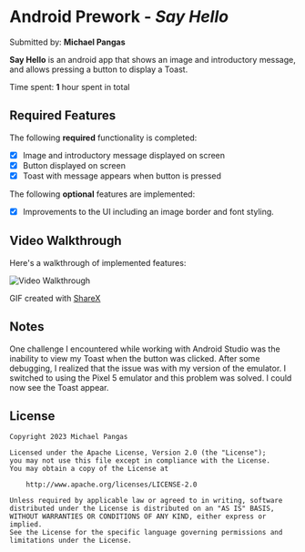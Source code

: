 # Android Prework - *Say Hello*

Submitted by: **Michael Pangas**

**Say Hello** is an android app that shows an image and introductory message, and allows pressing a button to display a Toast. 

Time spent: **1** hour spent in total

## Required Features

The following **required** functionality is completed:

* [x] Image and introductory message displayed on screen
* [x] Button displayed on screen
* [x] Toast with message appears when button is pressed 

The following **optional** features are implemented:

* [x] Improvements to the UI including an image border and font styling.

## Video Walkthrough

Here's a walkthrough of implemented features:

<img src='https://i.imgur.com/0Acr2cc.gif' title='Video Walkthrough' width='' alt='Video Walkthrough' />

GIF created with [ShareX](https://getsharex.com/)

## Notes

One challenge I encountered while working with Android Studio was the inability to view my Toast when the button was clicked. After some debugging, I realized that the issue was with my version of the emulator. I switched to using the Pixel 5 emulator and this problem was solved. I could now see the Toast appear.

## License

    Copyright 2023 Michael Pangas

    Licensed under the Apache License, Version 2.0 (the "License");
    you may not use this file except in compliance with the License.
    You may obtain a copy of the License at

        http://www.apache.org/licenses/LICENSE-2.0

    Unless required by applicable law or agreed to in writing, software
    distributed under the License is distributed on an "AS IS" BASIS,
    WITHOUT WARRANTIES OR CONDITIONS OF ANY KIND, either express or implied.
    See the License for the specific language governing permissions and
    limitations under the License.
